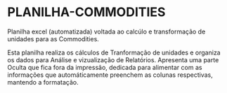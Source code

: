 # PLANILHA-COMMODITIES
Planilha excel (automatizada) voltada ao calcúlo e transformação de unidades para as Commodities.

Esta planilha realiza os cálculos de Tranformação de unidades e organiza os dados para Análise e vizualização de Relatórios. 
Apresenta uma parte Oculta que fica fora da impressão, dedicada para alimentar com as informações que automáticamente preenchem as colunas respectivas, mantendo a formatação. 
